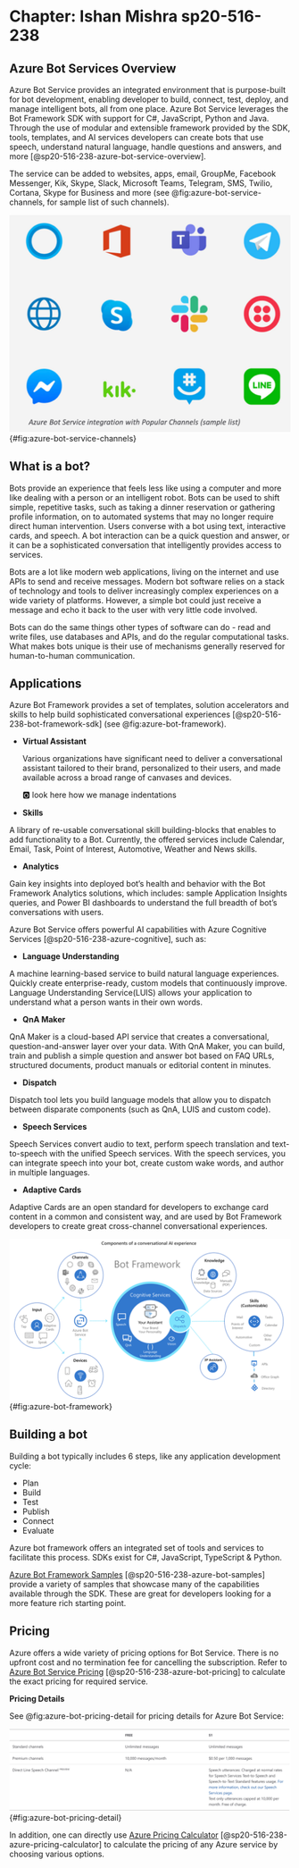 # Chapter: Ishan Mishra sp20-516-238

## Azure Bot Services Overview

Azure Bot Service provides an integrated environment that is purpose-built for bot development, enabling developer to build, connect, test, deploy, and manage intelligent bots, all from one place. Azure Bot Service leverages the Bot Framework SDK with support for C#, JavaScript, Python and Java. Through the use of modular and extensible framework provided by the SDK, tools, templates, and AI services developers can create bots that use speech, understand natural language, handle questions and answers, and more [@sp20-516-238-azure-bot-service-overview].

The service can be added to websites, apps, email, GroupMe, Facebook Messenger, Kik, Skype, Slack, Microsoft Teams, Telegram, SMS, Twilio, Cortana, Skype for Business and more (see @fig:azure-bot-service-channels, for sample list of such channels).

![Azure Bot Service Integration with Popular Channels [@sp20-516-238-azure-bot-service-channels]](images/azure-bot-service-channels.png){#fig:azure-bot-service-channels}

## What is a bot?

Bots provide an experience that feels less like using a computer and more like dealing with a person or an intelligent robot. Bots can be used to shift simple, repetitive tasks, such as taking a dinner reservation or gathering profile information, on to automated systems that may no longer require direct human intervention. Users converse with a bot using text, interactive cards, and speech. A bot interaction can be a quick question and answer, or it can be a sophisticated conversation that intelligently provides access to services.

Bots are a lot like modern web applications, living on the internet and use APIs to send and receive messages. Modern bot software relies on a stack of technology and tools to deliver increasingly complex experiences on a wide variety of platforms. However, a simple bot could just receive a message and echo it back to the user with very little code involved.

Bots can do the same things other types of software can do - read and write files, use databases and APIs, and do the regular computational tasks. What makes bots unique is their use of mechanisms generally reserved for human-to-human communication.

## Applications

Azure Bot Framework provides a set of templates, solution accelerators and skills to help build sophisticated conversational experiences [@sp20-516-238-bot-framework-sdk] (see @fig:azure-bot-framework).

* **Virtual Assistant**

  Various organizations have significant need to deliver a conversational assistant tailored to their 
  brand, personalized to their users, and made available across a broad range of canvases and devices.
  
  :o2: look here how we manage indentations

* **Skills**

A library of re-usable conversational skill building-blocks that enables to add functionality to a Bot. Currently, the offered services include Calendar, Email, Task, Point of Interest, Automotive, Weather and News skills.

* **Analytics**

Gain key insights into deployed bot’s health and behavior with the Bot Framework Analytics solutions, which includes: sample Application Insights queries, and Power BI dashboards to understand the full breadth of bot’s conversations with users.

Azure Bot Service offers powerful AI capabilities with Azure Cognitive Services [@sp20-516-238-azure-cognitive], such as:

* **Language Understanding**

A machine learning-based service to build natural language experiences. Quickly create enterprise-ready, custom models that continuously improve. Language Understanding Service(LUIS) allows your application to understand what a person wants in their own words.

* **QnA Maker**

QnA Maker is a cloud-based API service that creates a conversational, question-and-answer layer over your data. With QnA Maker, you can build, train and publish a simple question and answer bot based on FAQ URLs, structured documents, product manuals or editorial content in minutes.

* **Dispatch**

Dispatch tool lets you build language models that allow you to dispatch between disparate components (such as QnA, LUIS and custom code).

* **Speech Services**

Speech Services convert audio to text, perform speech translation and text-to-speech with the unified Speech services. With the speech services, you can integrate speech into your bot, create custom wake words, and author in multiple languages.

* **Adaptive Cards**

Adaptive Cards are an open standard for developers to exchange card content in a common and consistent way, and are used by Bot Framework developers to create great cross-channel conversational experiences.

![Azure Bot Framework [@sp20-516-238-azure-bot-framework]](images/azure-bot-framework.png){#fig:azure-bot-framework}

## Building a bot

Building a bot typically includes 6 steps, like any application development cycle:

* Plan
* Build
* Test
* Publish
* Connect
* Evaluate

Azure bot framework offers an integrated set of tools and services to facilitate this process. SDKs exist for C#, JavaScript, TypeScript & Python.

[Azure Bot Framework Samples](https://github.com/Microsoft/BotBuilder-Samples/blob/master/README.md) [@sp20-516-238-azure-bot-samples] provide a variety of samples that showcase many of the capabilities available through the SDK. These are great for developers looking for a more feature rich starting point.

## Pricing

Azure offers a wide variety of pricing options for Bot Service. There is no upfront cost and no termination fee for cancelling the subscription. Refer to [Azure Bot Service Pricing](https://azure.microsoft.com/en-us/pricing/details/bot-service/) [@sp20-516-238-azure-bot-pricing] to calculate the exact pricing for required service.

**Pricing Details**

See @fig:azure-bot-pricing-detail for pricing details for Azure Bot Service:

![Azure Bot Service Pricing Details](images/azure-bot-pricing-detail.png){#fig:azure-bot-pricing-detail}

In addition, one can directly use [Azure Pricing Calculator](https://azure.microsoft.com/en-us/pricing/calculator/) [@sp20-516-238-azure-pricing-calculator] to calculate the pricing of any Azure service by choosing various options.


